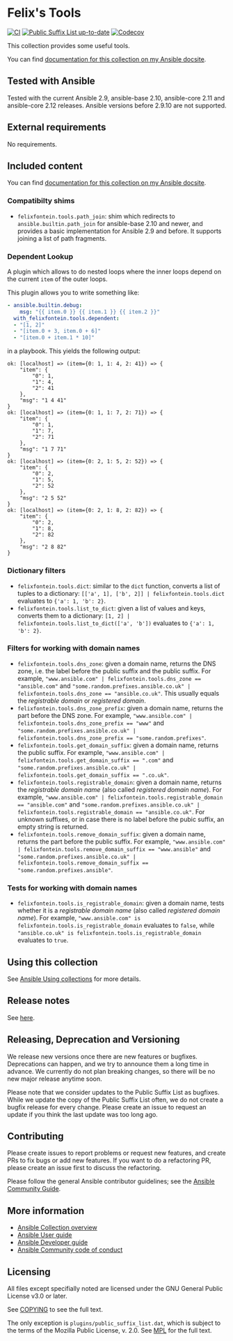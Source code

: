 # Felix's Tools
[![CI](https://github.com/felixfontein/ansible-tools/workflows/CI/badge.svg?branch=main)](https://github.com/felixfontein/ansible-tools/actions?query=workflow%3A%22CI%22+branch%3Amain)
[![Public Suffix List up-to-date](https://github.com/felixfontein/ansible-tools/workflows/Check%20for%20Public%20Suffix%20List%20updates/badge.svg?branch=main)](https://github.com/felixfontein/ansible-tools/actions?query=workflow%3A%22Check+for+Public+Suffix+List+updates%22+branch%3Amain)
[![Codecov](https://img.shields.io/codecov/c/github/felixfontein/ansible-tools)](https://codecov.io/gh/felixfontein/ansible-tools)

This collection provides some useful tools.

You can find [documentation for this collection on my Ansible docsite](https://ansible.fontein.de/collections/felixfontein/tools/).

## Tested with Ansible

Tested with the current Ansible 2.9, ansible-base 2.10, ansible-core 2.11 and ansible-core 2.12 releases. Ansible versions before 2.9.10 are not supported.

## External requirements

No requirements.

## Included content

You can find [documentation for this collection on my Ansible docsite](https://ansible.fontein.de/collections/felixfontein/tools/).

### Compatibilty shims

- `felixfontein.tools.path_join`: shim which redirects to `ansible.builtin.path_join` for ansible-base 2.10 and newer, and provides a basic implementation for Ansible 2.9 and before. It supports joining a list of path fragments.

### Dependent Lookup

A plugin which allows to do nested loops where the inner loops depend on the current `item` of the outer loops.

This plugin allows you to write something like:

```yaml
- ansible.builtin.debug:
    msg: "{{ item.0 }} {{ item.1 }} {{ item.2 }}"
  with_felixfontein.tools.dependent:
  - "[1, 2]"
  - "[item.0 + 3, item.0 + 6]"
  - "[item.0 + item.1 * 10]"
```

in a playbook. This yields the following output:

```
ok: [localhost] => (item={0: 1, 1: 4, 2: 41}) => {
    "item": {
        "0": 1,
        "1": 4,
        "2": 41
    },
    "msg": "1 4 41"
}
ok: [localhost] => (item={0: 1, 1: 7, 2: 71}) => {
    "item": {
        "0": 1,
        "1": 7,
        "2": 71
    },
    "msg": "1 7 71"
}
ok: [localhost] => (item={0: 2, 1: 5, 2: 52}) => {
    "item": {
        "0": 2,
        "1": 5,
        "2": 52
    },
    "msg": "2 5 52"
}
ok: [localhost] => (item={0: 2, 1: 8, 2: 82}) => {
    "item": {
        "0": 2,
        "1": 8,
        "2": 82
    },
    "msg": "2 8 82"
}
```

### Dictionary filters

- `felixfontein.tools.dict`: similar to the `dict` function, converts a list of tuples to a dictionary: `[['a', 1], ['b', 2]] | felixfontein.tools.dict` evaluates to `{'a': 1, 'b': 2}`.
- `felixfontein.tools.list_to_dict`: given a list of values and keys, converts them to a dictionary: `[1, 2] | felixfontein.tools.list_to_dict(['a', 'b'])` evaluates to `{'a': 1, 'b': 2}`.

### Filters for working with domain names

- `felixfontein.tools.dns_zone`: given a domain name, returns the DNS zone, i.e. the label before the public suffix and the public suffix. For example, `"www.ansible.com" | felixfontein.tools.dns_zone == "ansible.com"` and `"some.random.prefixes.ansible.co.uk" | felixfontein.tools.dns_zone == "ansible.co.uk"`. This usually equals the *registrable domain* or *registered domain*.
- `felixfontein.tools.dns_zone_prefix`: given a domain name, returns the part before the DNS zone. For example, `"www.ansible.com" | felixfontein.tools.dns_zone_prefix == "www"` and `"some.random.prefixes.ansible.co.uk" | felixfontein.tools.dns_zone_prefix == "some.random.prefixes"`.
- `felixfontein.tools.get_domain_suffix`: given a domain name, returns the public suffix. For example, `"www.ansible.com" | felixfontein.tools.get_domain_suffix == ".com"` and `"some.random.prefixes.ansible.co.uk" | felixfontein.tools.get_domain_suffix == ".co.uk"`.
- `felixfontein.tools.registrable_domain`: given a domain name, returns the *registrable domain name* (also called *registered domain name*). For example, `"www.ansible.com" | felixfontein.tools.registrable_domain == "ansible.com"` and `"some.random.prefixes.ansible.co.uk" | felixfontein.tools.registrable_domain == "ansible.co.uk"`. For unknown suffixes, or in case there is no label before the pubic suffix, an empty string is returned.
- `felixfontein.tools.remove_domain_suffix`: given a domain name, returns the part before the public suffix. For example, `"www.ansible.com" | felixfontein.tools.remove_domain_suffix == "www.ansible"` and `"some.random.prefixes.ansible.co.uk" | felixfontein.tools.remove_domain_suffix == "some.random.prefixes.ansible"`.

### Tests for working with domain names

- `felixfontein.tools.is_registrable_domain`: given a domain name, tests whether it is a *registrable domain name* (also called *registered domain name*). For example, `"www.ansible.com" is felixfontein.tools.is_registrable_domain` evaluates to `false`, while `"ansible.co.uk" is felixfontein.tools.is_registrable_domain` evaluates to `true`.

## Using this collection

See [Ansible Using collections](https://docs.ansible.com/ansible/latest/user_guide/collections_using.html) for more details.

## Release notes

See [here](https://github.com/felixfontein/ansible-tools/tree/main/CHANGELOG.rst).

## Releasing, Deprecation and Versioning

We release new versions once there are new features or bugfixes. Deprecations can happen, and we try to announce them a long time in advance. We currently do not plan breaking changes, so there will be no new major release anytime soon.

Please note that we consider updates to the Public Suffix List as bugfixes. While we update the copy of the Public Suffix List often, we do not create a bugfix release for every change. Please create an issue to request an update if you think the last update was too long ago.

## Contributing

Please create issues to report problems or request new features, and create PRs to fix bugs or add new features. If you want to do a refactoring PR, please create an issue first to discuss the refactoring.

Please follow the general Ansible contributor guidelines; see the [Ansible Community Guide](https://docs.ansible.com/ansible/latest/community/index.html).

## More information

- [Ansible Collection overview](https://github.com/ansible-collections/overview)
- [Ansible User guide](https://docs.ansible.com/ansible/latest/user_guide/index.html)
- [Ansible Developer guide](https://docs.ansible.com/ansible/latest/dev_guide/index.html)
- [Ansible Community code of conduct](https://docs.ansible.com/ansible/latest/community/code_of_conduct.html)

## Licensing

All files except specifially noted are licensed under the GNU General Public License v3.0 or later.

See [COPYING](https://www.gnu.org/licenses/gpl-3.0.txt) to see the full text.

The only exception is `plugins/public_suffix_list.dat`, which is subject to the terms of the Mozilla Public License, v. 2.0. See [MPL](https://mozilla.org/MPL/2.0/) for the full text.

